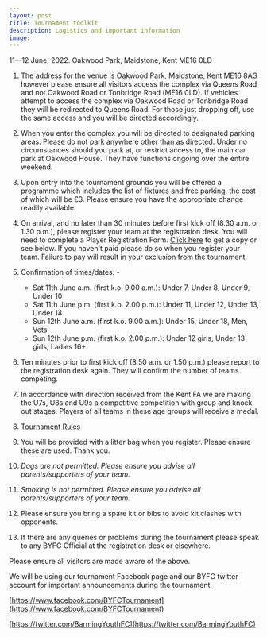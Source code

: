 ```yaml
---
layout: post
title: Tournament toolkit
description: Logistics and important information
image: 
---
```


11&mdash;12 June, 2022. Oakwood Park, Maidstone, Kent ME16 0LD

1. The address for the venue is Oakwood Park, Maidstone, Kent ME16 8AG however please ensure all visitors access the complex via Queens Road and not Oakwood Road or Tonbridge Road (ME16 0LD). If vehicles attempt to access the complex via Oakwood Road or Tonbridge Road they will be redirected to Queens Road.
For those just dropping off, use the same access and you will be directed accordingly.

2. When you enter the complex you will be directed to designated parking areas. Please do not park anywhere other than as directed. Under no circumstances should you park at, or restrict access to, the main car park at Oakwood House. They have functions ongoing over the entire weekend.

3. Upon entry into the tournament grounds you will be offered a programme which includes the list of fixtures and free parking, the cost of which will be £3. Please ensure you have the appropriate change readily available.

4. On arrival, and no later than 30 minutes before first kick off (8.30 a.m. or 1.30 p.m.), please register your team at the registration desk. You will need to complete a Player Registration Form. [Click here](https://www.dropbox.com/s/vwzhpuw6q6lvyqu/Player%20Registration%20Form.pdf?dl=1) to get a copy or see below. If you haven't paid please do so when you register your team. Failure to pay will result in your exclusion from the tournament.

5. Confirmation of times/dates: -

	* Sat 11th June a.m. (first k.o. 9.00 a.m.): Under 7, Under 8, Under 9, Under 10
	* Sat 11th June p.m. (first k.o. 2.00 p.m.): Under 11, Under 12, Under 13, Under 14
	* Sun 12th June a.m. (first k.o. 9.00 a.m.): Under 15, Under 18, Men, Vets
	* Sun 12th June p.m. (first k.o. 2.00 p.m.): Under 12 girls, Under 13 girls, Ladies 16+


6. Ten minutes prior to first kick off (8.50 a.m. or 1.50 p.m.) please report to the registration desk again. They will confirm the number of teams competing.

7. In accordance with direction received from the Kent FA we are making the U7s, U8s and U9s a competitive competition with group and knock out stages. Players of all teams in these age groups will receive a medal.

8. [Tournament Rules](/2016/08/24/rules.html) 

9. You will be provided with a litter bag when you register. Please ensure these are used. Thank you.

10. _Dogs are not permitted. Please ensure you advise all parents/supporters of your team._

11. _Smoking is not permitted. Please ensure you advise all parents/supporters of your team._

12. Please ensure you bring a spare kit or bibs to avoid kit clashes with opponents.

13. If there are any queries or problems during the tournament please speak to any BYFC Official at the registration desk or elsewhere.

Please ensure all visitors are made aware of the above.


We will be using our tournament Facebook page and our BYFC twitter account for important announcements during the tournament. 

[https://www.facebook.com/BYFCTournament](https://www.facebook.com/BYFCTournament)

[https://twitter.com/BarmingYouthFC](https://twitter.com/BarmingYouthFC)


